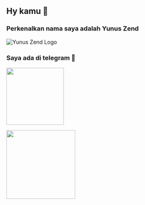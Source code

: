 ## Hy kamu 👋
### Perkenalkan nama saya adalah Yunus Zend

![Yunus Zend Logo](https://telegra.ph/file/0a7d20bf46d47ff0438ab.jpg)

### Saya ada di telegram 👻

<a href="https://t.me/ZendYNS"><img src="https://img.shields.io/badge/My%20Contact%3F-yes-red?&style=flat-square?&logo=telegram" width=150px></a></p>
<a href="https://t.me/ZendYNS"><img src="https://img.shields.io/badge/Group%20Support%3F-yes-yellow?&style=flat-square?&logo=telegram" width=180px></a></p>
